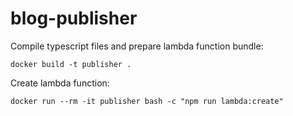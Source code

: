 # blog-publisher

Compile typescript files and prepare lambda function bundle:

`docker build -t publisher .`

Create lambda function:

`docker run --rm -it publisher bash -c "npm run lambda:create"`
